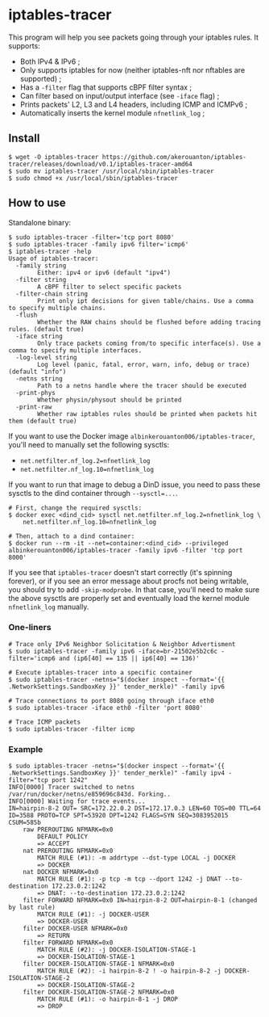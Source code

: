 # iptables-tracer

This program will help you see packets going through your iptables rules. It supports:

* Both IPv4 & IPv6 ;
* Only supports iptables for now (neither iptables-nft nor nftables are supported) ;
* Has a `-filter` flag that supports cBPF filter syntax ;
* Can filter based on input/output interface (see `-iface` flag) ;
* Prints packets' L2, L3 and L4 headers, including ICMP and ICMPv6 ;
* Automatically inserts the kernel module `nfnetlink_log` ;

## Install

```shell
$ wget -O iptables-tracer https://github.com/akerouanton/iptables-tracer/releases/download/v0.1/iptables-tracer-amd64
$ sudo mv iptables-tracer /usr/local/sbin/iptables-tracer
$ sudo chmod +x /usr/local/sbin/iptables-tracer
```

## How to use

Standalone binary:

```console
$ sudo iptables-tracer -filter='tcp port 8080'
$ sudo iptables-tracer -family ipv6 filter='icmp6'
$ iptables-tracer -help
Usage of iptables-tracer:
  -family string
    	Either: ipv4 or ipv6 (default "ipv4")
  -filter string
    	A cBPF filter to select specific packets
  -filter-chain string
    	Print only ipt decisions for given table/chains. Use a comma to specify multiple chains.
  -flush
    	Whether the RAW chains should be flushed before adding tracing rules. (default true)
  -iface string
    	Only trace packets coming from/to specific interface(s). Use a comma to specify multiple interfaces.
  -log-level string
    	Log level (panic, fatal, error, warn, info, debug or trace) (default "info")
  -netns string
    	Path to a netns handle where the tracer should be executed
  -print-phys
    	Whether physin/physout should be printed
  -print-raw
    	Whether raw iptables rules should be printed when packets hit them (default true)
```

If you want to use the Docker image `albinkerouanton006/iptables-tracer`, you'll need to manually set the following sysctls:

- `net.netfilter.nf_log.2=nfnetlink_log`
- `net.netfilter.nf_log.10=nfnetlink_log`

If you want to run that image to debug a DinD issue, you need to pass these sysctls to the dind container through `--sysctl=...`.

```console
# First, change the required sysctls:
$ docker exec <dind_cid> sysctl net.netfilter.nf_log.2=nfnetlink_log \
	net.netfilter.nf_log.10=nfnetlink_log

# Then, attach to a dind container:
$ docker run --rm -it --net=container:<dind_cid> --privileged albinkerouanton006/iptables-tracer -family ipv6 -filter 'tcp port 8000'
```

If you see that `iptables-tracer` doesn't start correctly (it's spinning forever), or if you see an error message about procfs not being writable, you should try to add `-skip-modprobe`. In that case, you'll need to make sure the above sysctls are properly set and eventually load the kernel module `nfnetlink_log` manually.

### One-liners

```console
# Trace only IPv6 Neighbor Solicitation & Neighbor Advertisment 
$ sudo iptables-tracer -family ipv6 -iface=br-21502e5b2c6c -filter='icmp6 and (ip6[40] == 135 || ip6[40] == 136)'

# Execute iptables-tracer into a specific container
$ sudo iptables-tracer -netns="$(docker inspect --format='{{ .NetworkSettings.SandboxKey }}' tender_merkle)" -family ipv6

# Trace connections to port 8080 going through iface eth0
$ sudo iptables-tracer -iface eth0 -filter 'port 8080'

# Trace ICMP packets
$ sudo iptables-tracer -filter icmp
```

### Example

```console
$ sudo iptables-tracer -netns="$(docker inspect --format='{{ .NetworkSettings.SandboxKey }}' tender_merkle)" -family ipv4 -filter="tcp port 1242"
INFO[0000] Tracer switched to netns /var/run/docker/netns/e859696c843d. Forking.. 
INFO[0000] Waiting for trace events...                  
IN=hairpin-8-2 OUT= SRC=172.22.0.2 DST=172.17.0.3 LEN=60 TOS=00 TTL=64 ID=3588 PROTO=TCP SPT=53920 DPT=1242 FLAGS=SYN SEQ=3083952015 CSUM=585b 
	raw PREROUTING NFMARK=0x0 
		DEFAULT POLICY
		=> ACCEPT
	nat PREROUTING NFMARK=0x0 
		MATCH RULE (#1): -m addrtype --dst-type LOCAL -j DOCKER
		=> DOCKER
	nat DOCKER NFMARK=0x0 
		MATCH RULE (#1): -p tcp -m tcp --dport 1242 -j DNAT --to-destination 172.23.0.2:1242
		=> DNAT: --to-destination 172.23.0.2:1242
	filter FORWARD NFMARK=0x0 IN=hairpin-8-2 OUT=hairpin-8-1 (changed by last rule)
		MATCH RULE (#1): -j DOCKER-USER
		=> DOCKER-USER
	filter DOCKER-USER NFMARK=0x0 
		=> RETURN
	filter FORWARD NFMARK=0x0 
		MATCH RULE (#2): -j DOCKER-ISOLATION-STAGE-1
		=> DOCKER-ISOLATION-STAGE-1
	filter DOCKER-ISOLATION-STAGE-1 NFMARK=0x0 
		MATCH RULE (#2): -i hairpin-8-2 ! -o hairpin-8-2 -j DOCKER-ISOLATION-STAGE-2
		=> DOCKER-ISOLATION-STAGE-2
	filter DOCKER-ISOLATION-STAGE-2 NFMARK=0x0 
		MATCH RULE (#1): -o hairpin-8-1 -j DROP
		=> DROP
```

